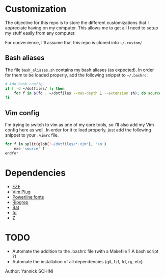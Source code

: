 # Customization

The objective for this repo is to store the different customizations that I appreciate having on my computer.
This allows me to get all I need to setup my stuff easily from any computer.

For convenience, I'll assume that this repo is cloned into `~/.custom/`

## Bash aliases

The file `bash_aliases.sh` contains my bash aliases (as expected).
In order for them to be loaded properly, add the following snippet to `~/.bashrc`:

```bash
# Add bash config.
if [ -d ~/dotfiles/ ]; then
    for f in $(fd . ~/dotfiles --max-depth 1 --extension sh); do source $f; done
fi
```
## Vim config

I'm trying to switch to vim as one of my core tools, so I'll also add my Vim config here as well.
In order for it to load properly, just add the following snippet to your `.vimrc` file.

```bash
for f in split(glob('~/dotfiles/*.vim'), '\n')
    exe 'source' f
endfor
```

# Dependencies

*  [FZF](https://github.com/junegunn/fzf#using-linux-package-managers)
*  [Vim Plug](https://github.com/junegunn/vim-plug)
*  [Powerline fonts](https://github.com/powerline/fonts)
*  [Ripgrep](https://github.com/BurntSushi/ripgrep)
*  [Bat](https://github.com/sharkdp/bat)
*  [fd](https://github.com/sharkdp/fd)
*  [Z](https://github.com/rupa/z)

# TODO

*  Automate the addition to the .bashrc file (with a Makefile ? A bash script ?)
*  Automate the installation of all dependencies (git, fzf, fd, rg, etc)

Author: Yannick SCHINI
